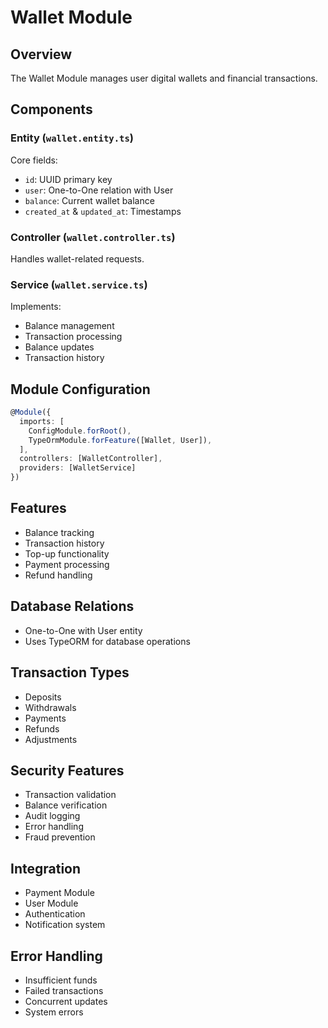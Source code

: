 # Wallet Module

## Overview
The Wallet Module manages user digital wallets and financial transactions.

## Components

### Entity (`wallet.entity.ts`)
Core fields:
- `id`: UUID primary key
- `user`: One-to-One relation with User
- `balance`: Current wallet balance
- `created_at` & `updated_at`: Timestamps

### Controller (`wallet.controller.ts`)
Handles wallet-related requests.

### Service (`wallet.service.ts`)
Implements:
- Balance management
- Transaction processing
- Balance updates
- Transaction history

## Module Configuration
```typescript
@Module({
  imports: [
    ConfigModule.forRoot(),
    TypeOrmModule.forFeature([Wallet, User]),
  ],
  controllers: [WalletController],
  providers: [WalletService]
})
```

## Features
- Balance tracking
- Transaction history
- Top-up functionality
- Payment processing
- Refund handling

## Database Relations
- One-to-One with User entity
- Uses TypeORM for database operations

## Transaction Types
- Deposits
- Withdrawals
- Payments
- Refunds
- Adjustments

## Security Features
- Transaction validation
- Balance verification
- Audit logging
- Error handling
- Fraud prevention

## Integration
- Payment Module
- User Module
- Authentication
- Notification system

## Error Handling
- Insufficient funds
- Failed transactions
- Concurrent updates
- System errors
